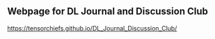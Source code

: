 ## Webpage for DL Journal and Discussion Club

https://tensorchiefs.github.io/DL_Journal_Discussion_Club/

